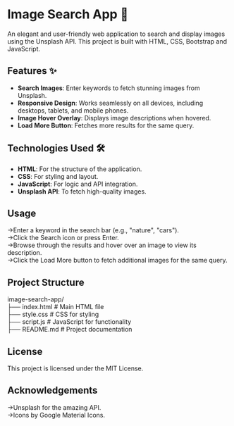 # Image Search App 🌟

An elegant and user-friendly web application to search and display images using the Unsplash API. This project is built with HTML, CSS, Bootstrap and JavaScript.

## Features ✨
- **Search Images**: Enter keywords to fetch stunning images from Unsplash.
- **Responsive Design**: Works seamlessly on all devices, including desktops, tablets, and mobile phones.
- **Image Hover Overlay**: Displays image descriptions when hovered.
- **Load More Button**: Fetches more results for the same query.

## Technologies Used 🛠️
- **HTML**: For the structure of the application.
- **CSS**: For styling and layout.
- **JavaScript**: For logic and API integration.
- **Unsplash API**: To fetch high-quality images.
<h2>Usage</h2>
  ->Enter a keyword in the search bar (e.g., "nature", "cars").<br>
  ->Click the Search icon or press Enter.<br>
  ->Browse through the results and hover over an image to view its description.<br>
  ->Click the Load More button to fetch additional images for the same query.<br>

<h2>Project Structure </h2>
image-search-app/<br>
├── index.html         # Main HTML file<br>
├── style.css          # CSS for styling<br>
├── script.js          # JavaScript for functionality<br>
├── README.md          # Project documentation<br>

<h2>License</h2>
This project is licensed under the MIT License.

<h2>Acknowledgements</h2>
  ->Unsplash for the amazing API.<br>
  ->Icons by Google Material Icons.<br>

